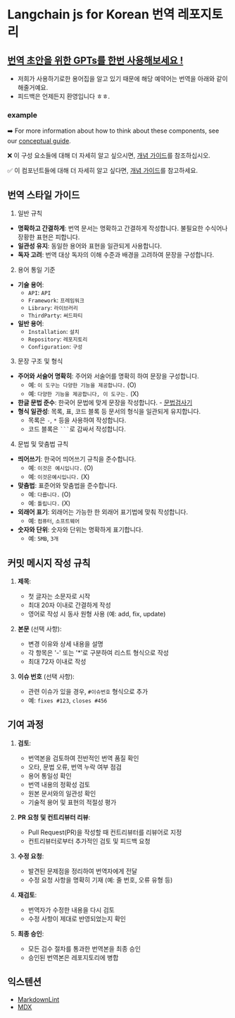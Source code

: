 # Langchain js for Korean 번역 레포지토리

## [번역 초안을 위한 GPTs를 한번 사용해보세요 !](https://chatgpt.com/g/g-HKKcizSKs-draft-translation-for-langchain-korean)

- 저희가 사용하기로한 용어집을 알고 있기 때문에 해당 예약어는 번역을 아래와 같이 해줄거예요.
- 피드백은 언제든지 환영입니다 ㅎㅎ.

### example  

➡️ For more information about how to think about these components, see our [conceptual guide](../../docs/concepts/#agents).

❌  이 구성 요소들에 대해 더 자세히 알고 싶으시면, [개념 가이드](../../docs/concepts/#agents)를 참조하십시오.

✅ 이 컴포넌트들에 대해 더 자세히 알고 싶다면, [개념 가이드](../../docs/concepts/#agents)를 참고하세요.

## 번역 스타일 가이드

1. 일반 규칙

- **명확하고 간결하게**: 번역 문서는 명확하고 간결하게 작성합니다. 불필요한 수식어나 장황한 표현은 피합니다.
- **일관성 유지**: 동일한 용어와 표현을 일관되게 사용합니다.
- **독자 고려**: 번역 대상 독자의 이해 수준과 배경을 고려하여 문장을 구성합니다.

2. 용어 통일 기준

- **기술 용어**:
  - `API`: `API`
  - `Framework`: `프레임워크`
  - `Library`: `라이브러리`
  - `ThirdParty`: `써드파티`
- **일반 용어**:
  - `Installation`: `설치`
  - `Repository`: `레포지토리`
  - `Configuration`: `구성`

3. 문장 구조 및 형식

- **주어와 서술어 명확히**: 주어와 서술어를 명확히 하여 문장을 구성합니다.
  - 예: `이 도구는 다양한 기능을 제공합니다.` (O)
  - 예: `다양한 기능을 제공합니다, 이 도구는.` (X)
- **한글 문법 준수**: 한국어 문법에 맞게 문장을 작성합니다. - [문법검사기](http://speller.cs.pusan.ac.kr/)
- **형식 일관성**: 목록, 표, 코드 블록 등 문서의 형식을 일관되게 유지합니다.
  - 목록은 `-`, `*` 등을 사용하여 작성합니다.
  - 코드 블록은 ` ``` `로 감싸서 작성합니다.

4. 문법 및 맞춤법 규칙

- **띄어쓰기**: 한국어 띄어쓰기 규칙을 준수합니다.
  - 예: `이것은 예시입니다.` (O)
  - 예: `이것은예시입니다.` (X)
- **맞춤법**: 표준어와 맞춤법을 준수합니다.
  - 예: `다릅니다.` (O)
  - 예: `틀립니다.` (X)
- **외래어 표기**: 외래어는 가능한 한 외래어 표기법에 맞춰 작성합니다.
  - 예: `컴퓨터`, `소프트웨어`
- **숫자와 단위**: 숫자와 단위는 명확하게 표기합니다.
  - 예: `5MB`, `3개`

## 커밋 메시지 작성 규칙

1. **제목**:

   - 첫 글자는 소문자로 시작
   - 최대 20자 이내로 간결하게 작성
   - 영어로 작성 시 동사 원형 사용 (예: add, fix, update)

2. **본문** (선택 사항):

   - 변경 이유와 상세 내용을 설명
   - 각 항목은 '-' 또는 '\*'로 구분하여 리스트 형식으로 작성
   - 최대 72자 이내로 작성

3. **이슈 번호** (선택 사항):
   - 관련 이슈가 있을 경우, `#이슈번호` 형식으로 추가
   - 예: `fixes #123`, `closes #456`

## 기여 과정

1. **검토**:

   - 번역본을 검토하여 전반적인 번역 품질 확인
   - 오타, 문법 오류, 번역 누락 여부 점검
   - 용어 통일성 확인
   - 번역 내용의 정확성 검토
   - 원본 문서와의 일관성 확인
   - 기술적 용어 및 표현의 적절성 평가

2. **PR 요청 및 컨트리뷰터 리뷰**:

   - Pull Request(PR)을 작성할 때 컨트리뷰터를 리뷰어로 지정
   - 컨트리뷰터로부터 추가적인 검토 및 피드백 요청

3. **수정 요청**:

   - 발견된 문제점을 정리하여 번역자에게 전달
   - 수정 요청 사항을 명확히 기재 (예: 줄 번호, 오류 유형 등)

4. **재검토**:

   - 번역자가 수정한 내용을 다시 검토
   - 수정 사항이 제대로 반영되었는지 확인

5. **최종 승인**:
   - 모든 검수 절차를 통과한 번역본을 최종 승인
   - 승인된 번역본은 레포지토리에 병합

## 익스텐션

- [MarkdownLint](https://marketplace.visualstudio.com/items?itemName=DavidAnson.vscode-markdownlint)
- [MDX](https://marketplace.visualstudio.com/items?itemName=unifiedjs.vscode-mdx)
